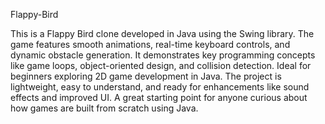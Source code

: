 Flappy-Bird

This is a Flappy Bird clone developed in Java using the Swing library. The game features smooth animations, real-time keyboard controls, and dynamic obstacle generation. It demonstrates key programming concepts like game loops, object-oriented design, and collision detection. Ideal for beginners exploring 2D game development in Java. The project is lightweight, easy to understand, and ready for enhancements like sound effects and improved UI. A great starting point for anyone curious about how games are built from scratch using Java.
